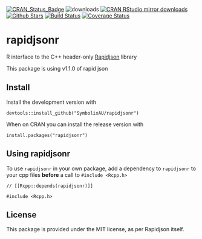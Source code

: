 
[![CRAN_Status_Badge](http://www.r-pkg.org/badges/version/rapidjsonr)](http://cran.r-project.org/package=rapidjsonr)
![downloads](http://cranlogs.r-pkg.org/badges/grand-total/rapidjsonr)
[![CRAN RStudio mirror downloads](http://cranlogs.r-pkg.org/badges/rapidjsonr)](http://cran.r-project.org/web/packages/rapidjsonr/index.html)
[![Github Stars](https://img.shields.io/github/stars/SymbolixAU/rapidjsonr.svg?style=social&label=Github)](https://github.com/SymbolixAU/rapidjsonr)
[![Build Status](https://travis-ci.org/SymbolixAU/rapidjsonr.svg?branch=master)](https://travis-ci.org/SymbolixAU/rapidjsonr)
[![Coverage Status](https://codecov.io/github/SymbolixAU/rapidjsonr/coverage.svg?branch=master)](https://codecov.io/github/SymbolixAU/rapidjsonr?branch=master)

# rapidjsonr

R interface to the C++ header-only [Rapidjson](https://github.com/Tencent/rapidjson) library

This package is using v1.1.0 of rapid json 

<!-- git clone https://github.com/tencent/rapidjson --branch v1.1.0 --depth 1 -->


## Install

Install the development version with

```
devtools::install_github("SymbolixAU/rapidjsonr")
```

When on CRAN you can install the release version with

```
install.packages("rapidjsonr")
```

## Using rapidjsonr


To use `rapidjsonr` in your own package, add a dependency to `rapidjsonr` to your cpp files **before** a call to `#include <Rcpp.h>`

```
// [[Rcpp::depends(rapidjsonr)]]

#include <Rcpp.h>
```

## License

This package is provided under the MIT license, as per Rapidjson itself. 



